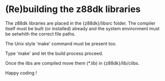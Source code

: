 # (Re)building the z88dk libraries

The z88dk libraries are placed in the {z88dk}/libsrc folder.
The compiler itself must be built (or installed) already and the system environment must be setwhith the correct file paths.

The Unix style 'make' command must be present too.

Type 'make' and let the build process proceed.

Once the libs are compiled move them (*.lib) in {z88dk}/lib/clibs.

Happy coding !

